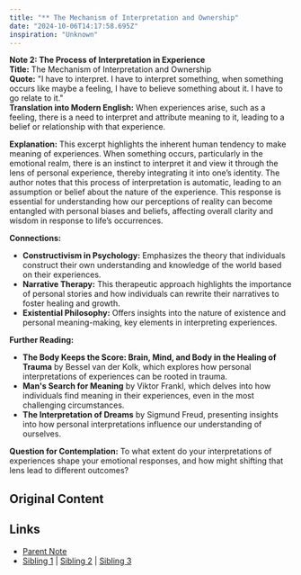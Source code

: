 ```yaml
---
title: "** The Mechanism of Interpretation and Ownership"
date: "2024-10-06T14:17:58.695Z"
inspiration: "Unknown"
---
```


  
**Note 2: The Process of Interpretation in Experience**  
**Title:** The Mechanism of Interpretation and Ownership  
**Quote:** "I have to interpret. I have to interpret something, when something occurs like maybe a feeling, I have to believe something about it. I have to go relate to it."  
**Translation into Modern English:** When experiences arise, such as a feeling, there is a need to interpret and attribute meaning to it, leading to a belief or relationship with that experience.  

**Explanation:** This excerpt highlights the inherent human tendency to make meaning of experiences. When something occurs, particularly in the emotional realm, there is an instinct to interpret it and view it through the lens of personal experience, thereby integrating it into one’s identity. The author notes that this process of interpretation is automatic, leading to an assumption or belief about the nature of the experience. This response is essential for understanding how our perceptions of reality can become entangled with personal biases and beliefs, affecting overall clarity and wisdom in response to life’s occurrences.

**Connections:**  
- **Constructivism in Psychology:** Emphasizes the theory that individuals construct their own understanding and knowledge of the world based on their experiences.  
- **Narrative Therapy:** This therapeutic approach highlights the importance of personal stories and how individuals can rewrite their narratives to foster healing and growth.  
- **Existential Philosophy:** Offers insights into the nature of existence and personal meaning-making, key elements in interpreting experiences.  

**Further Reading:**  
- **The Body Keeps the Score: Brain, Mind, and Body in the Healing of Trauma** by Bessel van der Kolk, which explores how personal interpretations of experiences can be rooted in trauma.  
- **Man's Search for Meaning** by Viktor Frankl, which delves into how individuals find meaning in their experiences, even in the most challenging circumstances.  
- **The Interpretation of Dreams** by Sigmund Freud, presenting insights into how personal interpretations influence our understanding of ourselves.  

**Question for Contemplation:** To what extent do your interpretations of experiences shape your emotional responses, and how might shifting that lens lead to different outcomes?  


## Original Content



## Links

- [Parent Note](/parent-note.md)
- [Sibling 1](/zettel1.md) | [Sibling 2](/zettel2.md) | [Sibling 3](/zettel3.md)
